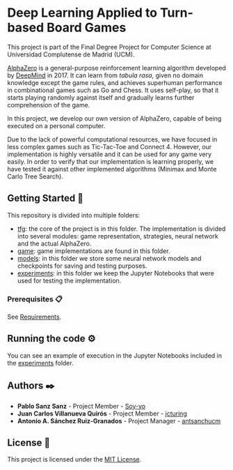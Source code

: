 # Deep Learning Applied to Turn-based Board Games
This project is part of the Final Degree Project for Computer Science at Universidad Complutense de Madrid (UCM).

[AlphaZero](https://deepmind.com/blog/article/alphazero-shedding-new-light-grand-games-chess-shogi-and-go) is a general-purpose reinforcement learning algorithm developed by [DeepMind](https://deepmind.com/) in 2017. It can learn from _tabula rasa_, given no domain knowledge except the game rules, and achieves superhuman performance in combinational games such as Go and Chess. It uses self-play, so that it starts playing randomly against itself and gradually learns further comprehension of the game.

In this project, we develop our own version of AlphaZero, capable of being executed on a personal computer. 

Due to the lack of powerful computational resources, we have focused in less complex games such as Tic-Tac-Toe and Connect 4. However, our implementation is highly versatile and it can be used for any game very easily. In order to verify that our implementation is learning properly, we have tested it against other implemented algorithms (Minimax and Monte Carlo Tree Search).

## Getting Started 🚀

This repository is divided into multiple folders:
 - [tfg](https://github.com/TFG-AlphaZero/Implementacion-TFG/tree/master/tfg): the core of the project is in this folder. The implementation is divided into several modules: game representation, strategies, neural network and the actual AlphaZero. 
 - [game](https://github.com/TFG-AlphaZero/Implementacion-TFG/tree/master/game): game implementations are found in this folder.
 - [models](https://github.com/TFG-AlphaZero/Implementacion-TFG/tree/master/models): in this folder we store some neural network models and checkpoints for saving and testing purposes.
 - [experiments](https://github.com/TFG-AlphaZero/Implementacion-TFG/tree/master/experiments): in this folder we keep the Jupyter Notebooks that were used for testing the implementation.

### Prerequisites 📋

See [Requirements](https://github.com/TFG-AlphaZero/Implementacion-TFG/blob/master/requirements.txt).

## Running the code ⚙️

You can see an example of execution in the Jupyter Notebooks included in the [experiments](https://github.com/TFG-AlphaZero/Implementacion-TFG/tree/master/experiments) folder.

## Authors ✒️

  - **Pablo Sanz Sanz** - Project Member - [Soy-yo](https://github.com/Soy-yo)
  - **Juan Carlos Villanueva Quirós** - Project Member - [jcturing](https://github.com/jcturing)
  - **Antonio A. Sánchez Ruiz-Granados** - Project Manager - [antsanchucm](https://github.com/antsanchucm)

## License 📄

This project is licensed under the [MIT License](https://github.com/TFG-AlphaZero/Implementacion-TFG/blob/master/LICENSE).
